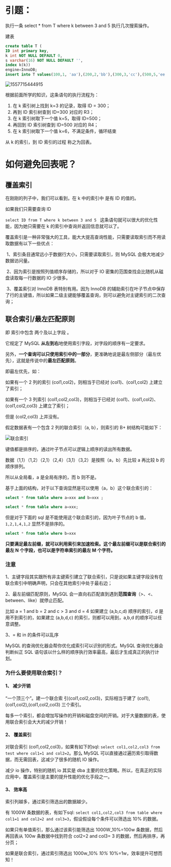 # 引题：

执行一条 select * from T where k between 3 and 5  执行几次搜索操作。



建表

```sql
create table T (
ID int primary key,
k int NOT NULL DEFAULT 0,
s varchar(16) NOT NULL DEFAULT '',
index k(k))
engine=InnoDB;
insert into T values(100,1, 'aa'),(200,2,'bb'),(300,3,'cc'),(500,5,'ee'),(600,6,'ff'),(700,7,'gg')
```

![1557715444915](C:\Users\P\Desktop\笔记本\mysql\img\表结构.png)

根据前面所学的知识，这条语句的执行流程为：

1.  在 k 索引树上找到 k=3 的记录，取得 ID = 300；
2.  再到 ID 索引树查到 ID=300 对应的 R3；
3.  在 k 索引树取下一个值 k=5，取得 ID=500；
4.  再回到 ID 索引树查到 ID=500 对应的 R4；
5.  在 k 索引树取下一个值 k=6，不满足条件，循环结束 

从 k 的索引，到 ID 索引的过程 称之为回表。

# 如何避免回表呢？

## 覆盖索引

在刚刚的列子中，我们可以看到，在 k 中的索引中 是有 ID 的值的。

如果我们只需要查询 ID 

`select ID from T where k between 3 and 5 ` 这条语句就可以很大的优化性能，因为她只需要在 k 的索引中查询并返回信息就可以了。

覆盖索引是一种非常强大的工具，能大大提高查询性能，只需要读取索引而不用读取数据有以下一些优点：

​	1、索引条目通常远小于数据行大小，只需要读取索引，则 MySQL 会极大地减少数据访问量。

​	2、因为索引是按照列值顺序存储的，所以对于 IO 密集的范围查找会比随机从磁盘读取每一行数据的 IO 少很多。

​	3、覆盖索引对 InnoDB 表特别有用。因为 InnoDB 的辅助索引在叶子节点中保存了行的主键值，所以如果二级主键能够覆盖查询，则可以避免对主键索引的二次查询；

## 联合索引/最左匹配原则

即 索引中包含 两个及以上字段 。

它规定了 MySQL **从左到右**地使用索引字段，对字段的顺序有一定要求。

另外，**一个查询可以只使用索引中的一部分**，更准确地说是最左侧部分（最左优先），这就是传说中的**最左匹配原则**。



即最左优先，如：

如果有一个 2 列的索引 (col1,col2)，则相当于已经对 (col1)、(col1,col2) 上建立了索引；

如果有一个 3 列索引 (col1,col2,col3)，则相当于已经对 (col1)、(col1,col2)、(col1,col2,col3) 上建立了索引；

但是 (col2,col3) 上并没有。

假定数据表有一个包含 2 列的联合索引（a, b），则索引的 B+ 树结构可能如下：

![联合索引](C:\Users\P\Desktop\笔记本\mysql\img\联合索引.jpg)

键值都是排序的，通过叶子节点可以逻辑上顺序的读出所有数据。

数据（1,1）（1,2）（2,1）（2,4）（3,1）（3,2）是按照（a，b）先比较 a 再比较 b 的顺序排列。

所以从全局看，a 是全局有序的，而 b 则不是。

基于上面的结构，对于以下查询显然是可以使用（a，b）这个联合索引的：

```sql
select * from table where a=xxx and b=xxx ;

select * from table where a=xxx;
```

但是对于下面的 sql 是不能使用这个联合索引的，因为叶子节点的 b 值，`1,2,1,4,1,2` 显然不是排序的。

```sql
select * from table where b=xxx
```

**只要满足最左前缀，就可以利用索引来加速检索。这个最左前缀可以是联合索引的最左 N 个字段，也可以是字符串索引的最左 M 个字符。**

### 注意

1、主键字段其实跟所有非主键索引建立了联合索引，只是说如果主键字段没有在联合索引中明确声明，只会在其他索引中处于最右边；

2、最左前缀匹配原则，MySQL 会一直向右匹配直到遇到**范围查询**（>、<、between、like）就停止匹配。

比如 a = 1 and b = 2 and c > 3 and d = 4 如果建立 (a,b,c,d) 顺序的索引，d 是用不到索引的，如果建立 (a,b,d,c) 的索引，则都可以用到，a,b,d 的顺序可以任意调整。

3、= 和 in 的条件可以乱序

MySQL 的查询优化器会帮你优化成索引可以识别的形式。MySQL 查询优化器会判断纠正 SQL 语句该以什么样的顺序执行效率最高，最后才生成真正的执行计划。

### 为什么要使用联合索引？

#### 1、 **减少开销**

“一个顶三个”。建一个联合索 引(col1,col2,col3)，实际相当于建了 (col1),(col1,col2),(col1,col2,col3) 三个索引。

每多一个索引，都会增加写操作的开销和磁盘空间的开销。对于大量数据的表，使用联合索引会大大的减少开销！

#### 2、 **覆盖索引**

对联合索引 (col1,col2,col3)，如果有如下的sql: `select col1,col2,col3 from test where col1=1 and col2=2`。那么 MySQL 可以直接通过遍历索引取得数据，而无需回表，这减少了很多的随机 IO 操作。

减少 io 操作，特别的随机 io 其实是 dba 主要的优化策略。所以，在真正的实际应用中，覆盖索引是主要的提升性能的优化手段之一。

#### 3、 **效率高**

索引列越多，通过索引筛选出的数据越少。

有 1000W 条数据的表，有如下sql: `select col1,col2,col3 from table where col1=1 and col2=2 and col3=3`，假设假设每个条件可以筛选出 10% 的数据。

如果只有单值索引，那么通过该索引能筛选出 1000W_10%=100w 条数据，然后再回表从 100w 条数据中找到符合 col2=2 and col3= 3 的数据，然后再排序，再分页；

如果是联合索引，通过索引筛选出 1000w_10% *10%* 10%=1w，效率提升可想而知！

